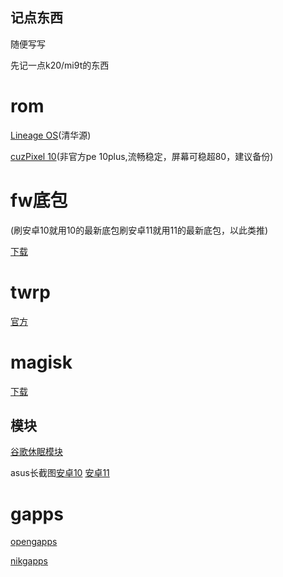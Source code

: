 ## 记点东西

随便写写

先记一点k20/mi9t的东西

# rom
 [Lineage OS](https://mirrors.tuna.tsinghua.edu.cn/lineage-rom/full/davinci/)(清华源)

 [cuzPixel 10](https://sourceforge.net/projects/cuzpixel/files/davinci/Full_Packages/PixelExperience_Plus_davinci-10.0-20201026-0136-UNOFFICIAL.zip/download)(非官方pe 10plus,流畅稳定，屏幕可稳超80，建议备份)

# fw底包
 (刷安卓10就用10的最新底包刷安卓11就用11的最新底包，以此类推)

 [下载](https://xiaomifirmwareupdater.com/firmware/davinci/)


# twrp
 [官方](https://dl.twrp.me/davinci/twrp-3.5.0_9-0-davinci.img.html)
 

# magisk
 [下载](https://github.com/topjohnwu/Magisk/releases)

## 模块
 [谷歌休眠模块](https://github.com/gloeyisk/UniversalGMSDoze/releases)

 asus长截图[安卓10](https://sourceforge.net/projects/experiments3/files/ASUS_Screenshot-Q-v3%5BMagisk%5D.zip/download)    [安卓11](https://sourceforge.net/projects/experiments3/files/ASUS_Screenshot-R-v3%5BMagisk%5D.zip/download)

# gapps
 [opengapps](https://sourceforge.net/projects/opengapps/files/arm64/test/)

 [nikgapps](https://sourceforge.net/projects/nikgapps/files/Releases/NikGapps-R/)
